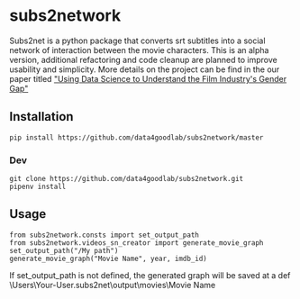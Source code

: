 
#  subs2network

Subs2net is a python package that converts srt subtitles into a social network of interaction between the movie characters.
This is an alpha version, additional refactoring and code cleanup are planned to improve usability and  simplicity.
 More details on the project can be find in the our paper titled ["Using Data Science to Understand the Film Industry's Gender Gap"](https://arxiv.org/abs/1903.064690)
 
 ## Installation
 ```
 pip install https://github.com/data4goodlab/subs2network/master
 ```
 ### Dev
```
git clone https://github.com/data4goodlab/subs2network.git
pipenv install
```

## Usage
```
from subs2network.consts import set_output_path
from subs2network.videos_sn_creator import generate_movie_graph
set_output_path("/My path")
generate_movie_graph("Movie Name", year, imdb_id)
```
If set_output_path is not defined, the generated graph will be saved at a def \Users\Your-User\.subs2net\output\movies\Movie Name
